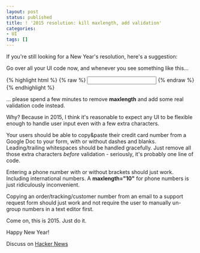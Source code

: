 ```yaml
---
layout: post
status: published
title: ! '2015 resolution: kill maxlength, add validation'
categories:
- UI
tags: []
---
```

If you're still looking for a New Year's resolution, here's a suggestion: 

Go over all your UI code now, and whenever you see something like this...
<!-- more -->
{% highlight html %} 
{% raw %}
<input id="credit-card-number" maxlength="16">
{% endraw %}
{% endhighlight %}

... please spend a few minutes to remove **maxlength** and add some real validation code instead. 

Why? Because in 2015, I think it's reasonable to expect any UI to be flexible enough to handle user input even with a few extra characters. 

Your users should be able to copy&paste their credit card number from a Google Doc to your form, with or without dashes and blanks. Leading/trailing whitespaces should be handled gracefully. Just remove all those extra characters *before* validation - seriously, it's probably one line of code.

Entering a phone number with or without brackets should just work. Including international numbers. A **maxlength="10"** for phone numbers is just ridiculously inconvenient.

Copying an order/tracking/customer number from an email to a support request form should just work and not require the user to manually un-group numbers in a text editor first. 

Come on, this is 2015. Just do it.

Happy New Year!


Discuss on [Hacker News](https://news.ycombinator.com/edit?id=8807841)




